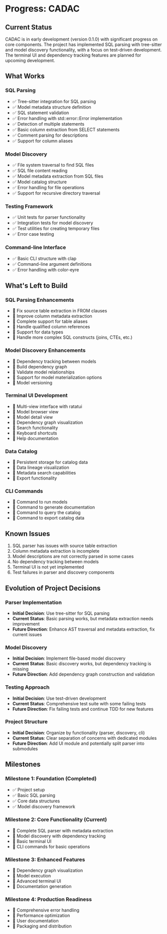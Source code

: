 # Progress: CADAC

## Current Status
CADAC is in early development (version 0.1.0) with significant progress on core components. The project has implemented SQL parsing with tree-sitter and model discovery functionality, with a focus on test-driven development. The terminal UI and dependency tracking features are planned for upcoming development.

## What Works

### SQL Parsing
- ✅ Tree-sitter integration for SQL parsing
- ✅ Model metadata structure definition
- ✅ SQL statement validation
- ✅ Error handling with std::error::Error implementation
- ✅ Detection of multiple statements
- ✅ Basic column extraction from SELECT statements
- ✅ Comment parsing for descriptions
- ✅ Support for column aliases

### Model Discovery
- ✅ File system traversal to find SQL files
- ✅ SQL file content reading
- ✅ Model metadata extraction from SQL files
- ✅ Model catalog structure
- ✅ Error handling for file operations
- ✅ Support for recursive directory traversal

### Testing Framework
- ✅ Unit tests for parser functionality
- ✅ Integration tests for model discovery
- ✅ Test utilities for creating temporary files
- ✅ Error case testing

### Command-line Interface
- ✅ Basic CLI structure with clap
- ✅ Command-line argument definitions
- ✅ Error handling with color-eyre

## What's Left to Build

### SQL Parsing Enhancements
- 🔲 Fix source table extraction in FROM clauses
- 🔲 Improve column metadata extraction
- 🔲 Complete support for table aliases
- 🔲 Handle qualified column references
- 🔲 Support for data types
- 🔲 Handle more complex SQL constructs (joins, CTEs, etc.)

### Model Discovery Enhancements
- 🔲 Dependency tracking between models
- 🔲 Build dependency graph
- 🔲 Validate model relationships
- 🔲 Support for model materialization options
- 🔲 Model versioning

### Terminal UI Development
- 🔲 Multi-view interface with ratatui
- 🔲 Model browser view
- 🔲 Model detail view
- 🔲 Dependency graph visualization
- 🔲 Search functionality
- 🔲 Keyboard shortcuts
- 🔲 Help documentation

### Data Catalog
- 🔲 Persistent storage for catalog data
- 🔲 Data lineage visualization
- 🔲 Metadata search capabilities
- 🔲 Export functionality

### CLI Commands
- 🔲 Command to run models
- 🔲 Command to generate documentation
- 🔲 Command to query the catalog
- 🔲 Command to export catalog data

## Known Issues
1. SQL parser has issues with source table extraction
2. Column metadata extraction is incomplete
3. Model descriptions are not correctly parsed in some cases
4. No dependency tracking between models
5. Terminal UI is not yet implemented
6. Test failures in parser and discovery components

## Evolution of Project Decisions

### Parser Implementation
- **Initial Decision**: Use tree-sitter for SQL parsing
- **Current Status**: Basic parsing works, but metadata extraction needs improvement
- **Future Direction**: Enhance AST traversal and metadata extraction, fix current issues

### Model Discovery
- **Initial Decision**: Implement file-based model discovery
- **Current Status**: Basic discovery works, but dependency tracking is missing
- **Future Direction**: Add dependency graph construction and validation

### Testing Approach
- **Initial Decision**: Use test-driven development
- **Current Status**: Comprehensive test suite with some failing tests
- **Future Direction**: Fix failing tests and continue TDD for new features

### Project Structure
- **Initial Decision**: Organize by functionality (parser, discovery, cli)
- **Current Status**: Clear separation of concerns with dedicated modules
- **Future Direction**: Add UI module and potentially split parser into submodules

## Milestones

### Milestone 1: Foundation (Completed)
- ✅ Project setup
- ✅ Basic SQL parsing
- ✅ Core data structures
- ✅ Model discovery framework

### Milestone 2: Core Functionality (Current)
- 🔄 Complete SQL parser with metadata extraction
- 🔄 Model discovery with dependency tracking
- 🔲 Basic terminal UI
- 🔲 CLI commands for basic operations

### Milestone 3: Enhanced Features
- 🔲 Dependency graph visualization
- 🔲 Model execution
- 🔲 Advanced terminal UI
- 🔲 Documentation generation

### Milestone 4: Production Readiness
- 🔲 Comprehensive error handling
- 🔲 Performance optimization
- 🔲 User documentation
- 🔲 Packaging and distribution
